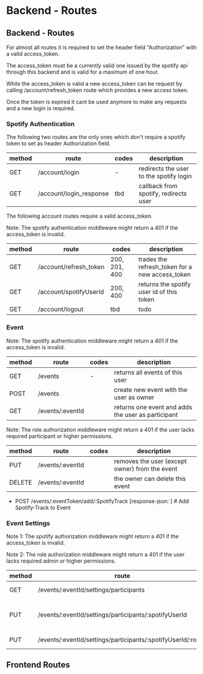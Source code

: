 # Backend - Routes

## Backend - Routes

For almost all routes it is required to set the header field "Authorization" with a valid access_token.

The access_token must be a currently valid one issued by the spotify api through this backend and is valid for a maximum
of one hour.

While the access_token is valid a new access_token can be request by calling /account/refresh_token route which provides
a new access token.

Once the token is expired it cant be used anymore to make any requests and a new login is required.

### Spotify Authentication

The following two routes are the only ones which don't require a spotify token to set as header Authorization field.

| method | route                   | codes | description                             |
|--------|-------------------------|-------|-----------------------------------------|
| GET    | /account/login          | -     | redirects the user to the spotify login |       
| GET    | /account/login_response | tbd   | callback from spotify, redirects user   |

The following account routes require a valid access_token.

Note: The spotify authentication middleware might return a 401 if the access_token is invalid.

| method | route                  | codes         | description                                     |
|--------|------------------------|---------------|-------------------------------------------------|
| GET    | /account/refresh_token | 200, 201, 400 | trades the refresh_token for a new access_token |       
| GET    | /account/spotifyUserId | 200, 400      | returns the spotify user id of this token       |       
| GET    | /account/logout        | tbd           | todo                                            |

### Event

Note: The spotify authentication middleware might return a 401 if the access_token is invalid.

| method | route            | codes | description                                        |
|--------|------------------|-------|----------------------------------------------------|
| GET    | /events          | -     | returns all events of this user                    |
| POST   | /events          |       | create new event with the user as owner            |
| GET    | /events/:eventId |       | returns one event and adds the user as participant |

Note: The role authorization middleware might return a 401 if the user lacks required participant or higher
permissions.

| method | route            | codes | description                                    |
|--------|------------------|-------|------------------------------------------------|
| PUT    | /events/:eventId |       | removes the user (except owner) from the event |
| DELETE | /events/:eventId |       | the owner can delete this event                |

- POST /events/:eventToken/add/:SpotifyTrack [response-json: ]                    # Add Spotify-Track to Event

### Event Settings

Note 1: The spotify authorization middleware might return a 401 if the access_token is invalid.

Note 2: The role authorization middleware might return a 401 if the user lacks required admin or higher permissions.

| method | route                                                         | codes | description                        |
|--------|---------------------------------------------------------------|-------|------------------------------------|
| GET    | /events/:eventId/settings/participants                        |       | show users of event                |
| PUT    | /events/:eventId/settings/participants/:spotifyUserId         |       | kicks a participant (except owner) |
| PUT    | /events/:eventId/settings/participants/:spotifyUserId/:roleId |       | change user role                   |

## Frontend Routes
